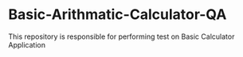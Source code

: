 # Basic-Arithmatic-Calculator-QA
This repository is responsible for performing test on Basic Calculator Application
